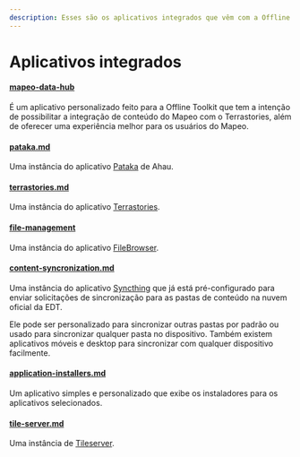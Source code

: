 ```yaml
---
description: Esses são os aplicativos integrados que vêm com a Offline Toolkit.
---
```


# Aplicativos integrados

#### [mapeo-data-hub](mapeo-data-hub/ "mention")

É um aplicativo personalizado feito para a Offline Toolkit que tem a intenção de possibilitar a integração de conteúdo do Mapeo com o Terrastories, além de oferecer uma experiência melhor para os usuários do Mapeo.

#### [pataka.md](pataka.md "mention")

Uma instância do aplicativo [Pataka](https://gitlab.com/ahau/pataka) de Ahau.

#### [terrastories.md](terrastories.md "mention")

Uma instância do aplicativo [Terrastories](https://terrastories.app/).

#### [file-management](file-management/ "mention")

Uma instância do aplicativo [FileBrowser](https://filebrowser.org/).

#### [content-syncronization.md](content-syncronization.md "mention")

Uma instância do aplicativo [Syncthing](https://syncthing.net/) que já está pré-configurado para enviar solicitações de sincronização para as pastas de conteúdo na nuvem oficial da EDT.

Ele pode ser personalizado para sincronizar outras pastas por padrão ou usado para sincronizar qualquer pasta no dispositivo. Também existem aplicativos móveis e desktop para sincronizar com qualquer dispositivo facilmente.

#### [application-installers.md](application-installers.md "mention")

Um aplicativo simples e personalizado que exibe os instaladores para os aplicativos selecionados.

#### [tile-server.md](tile-server.md "mention")

Uma instância de [Tileserver](https://github.com/maptiler/tileserver-gl).

####